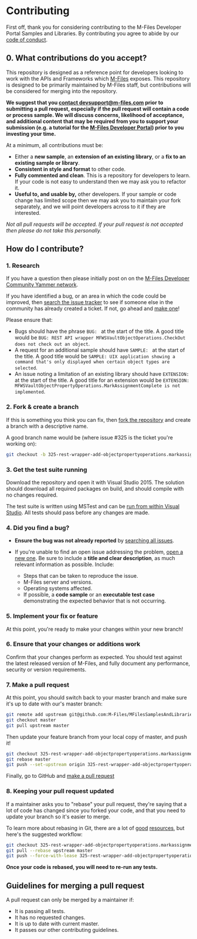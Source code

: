 # Contributing

First off, thank you for considering contributing to the M-Files Developer Portal Samples and Libraries.
By contributing you agree to abide by our [code of conduct](CODE_OF_CONDUCT.md).

## 0. What contributions do you accept?

This repository is designed as a reference point for developers looking to work with the APIs and Frameworks which [M-Files](http://www.m-files.com) exposes.
This repository is designed to be primarily maintained by M-Files staff, but contributions will be considered for merging into the repository.

**We suggest that you [contact devsupport@m-files.com](mailto:devsupport@m-files.com) prior to submitting a pull request, especially if the
pull request will contain a code or process sample.  We will discuss concerns, likelihood of acceptance, and additional content that may be required
from you to support your submission (e.g. a tutorial for the [M-Files Developer Portal](http://developer.m-files.com)) prior to you investing your time.**

At a minimum, all contributions must be:

* Either a **new sample**, an **extension of an existing library**, or a **fix to an existing sample or library**.
* **Consistent in style and format** to other code.
* **Fully commented and clean**. This is a repository for developers to learn.  If your code is not easy to understand then we may ask you to refactor it.
* **Useful to, and usable by,** other developers.  If your sample or code change has limited scope then we may ask you
to maintain your fork separately, and we will point developers across to it if they are interested.

*Not all pull requests will be accepted.  If your pull request is not accepted then please do not take this personally.*

## How do I contribute?

### 1. Research

If you have a question then please initially post on on the
[M-Files Developer Community Yammer network](https://www.yammer.com/m-filesdevelopercommunity).

If you have identified a bug, or an area in which the code could be improved, then
[search the issue tracker](https://github.com/M-Files/MFilesSamplesAndLibraries/issues?q=something)
to see if someone else in the community has already created a ticket.
If not, go ahead and [make one](https://github.com/M-Files/MFilesSamplesAndLibraries/issues/new)!

Please ensure that:

* Bugs should have the phrase `BUG: ` at the start of the title.
A good title would be `BUG: REST API wrapper MFWSVaultObjectOperations.CheckOut does not check out an object`.
* A request for an additional sample should have `SAMPLE: ` at the start of the title.
A good title would be `SAMPLE: UIX application showing a command that's only displayed when certain object types are selected`.
* An issue noting a limitation of an existing library should have `EXTENSION: ` at the start of the title.
A good title for an extension would be `EXTENSION: MFWSVaultObjectPropertyOperations.MarkAssignmentComplete is not implemented`.

### 2. Fork & create a branch

If this is something you think you can fix, then
[fork the repository](https://help.github.com/articles/fork-a-repo)
and create a branch with a descriptive name.

A good branch name would be (where issue #325 is the ticket you're working on):

```sh
git checkout -b 325-rest-wrapper-add-objectpropertyoperations.markassignmentcomplete
```

### 3. Get the test suite running

Download the repository and open it with Visual Studio 2015.  The solution should download all required
packages on build, and should compile with no changes required.

The test suite is written using MSTest and can be [run from within Visual Studio](https://msdn.microsoft.com/en-us/library/ms182470.aspx).
All tests should pass before any changes are made.

### 4. Did you find a bug?

* **Ensure the bug was not already reported** by [searching all
  issues](https://github.com/M-Files/MFilesSamplesAndLibraries/issues?q=).

* If you're unable to find an open issue addressing the problem, [open a new
  one](https://github.com/M-Files/MFilesSamplesAndLibraries/issues/new).  Be sure to
  include a **title and clear description**, as much relevant information as
  possible.  Include:
    * Steps that can be taken to reproduce the issue.
    * M-Files server and versions.
    * Operating systems affected.
    * If possible, a **code sample** or an **executable test case** demonstrating
    the expected behavior that is not occurring.

### 5. Implement your fix or feature

At this point, you're ready to make your changes within your new branch!

### 6. Ensure that your changes or additions work

Confirm that your changes perform as expected.  You should test against the latest
released version of M-Files, and fully document any performance, security or version
requirements.

### 7. Make a pull request

At this point, you should switch back to your master branch and make sure it's
up to date with our's master branch:

```sh
git remote add upstream git@github.com:M-Files/MFilesSamplesAndLibraries.git
git checkout master
git pull upstream master
```

Then update your feature branch from your local copy of master, and push it!

```sh
git checkout 325-rest-wrapper-add-objectpropertyoperations.markassignmentcomplete
git rebase master
git push --set-upstream origin 325-rest-wrapper-add-objectpropertyoperations.markassignmentcomplete
```

Finally, go to GitHub and
[make a pull request](https://help.github.com/articles/creating-a-pull-request)


### 8. Keeping your pull request updated

If a maintainer asks you to "rebase" your pull request, they're saying that a lot of code
has changed since you forked your code, and that you need to update your branch so it's easier to merge.

To learn more about rebasing in Git, there are a lot of
[good](http://git-scm.com/book/en/Git-Branching-Rebasing)
[resources](https://help.github.com/articles/interactive-rebase),
but here's the suggested workflow:

```sh
git checkout 325-rest-wrapper-add-objectpropertyoperations.markassignmentcomplete
git pull --rebase upstream master
git push --force-with-lease 325-rest-wrapper-add-objectpropertyoperations.markassignmentcomplete
```

**Once your code is rebased, you will need to re-run any tests.**

## Guidelines for merging a pull request

A pull request can only be merged by a maintainer if:

* It is passing all tests.
* It has no requested changes.
* It is up to date with current master.
* It passes our other contributing guidelines.